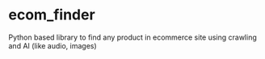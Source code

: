 # ecom_finder
Python based library to find any product in ecommerce site using crawling and AI (like audio, images)
